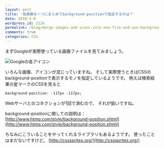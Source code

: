 ```yaml
---
layout: post
title: '各画像を一つにまとめてbackground-positionで指定するのは？'
date: 2010-5-8
wordpress_id: 1116
permalink: /blog/merge-images-and-icons-into-one-file-and-use-background-positon-to-select
comments: true
categories: CSS
---
```

まずGoogleが実際使っている画像ファイルを見てみましょう。

![Googleの各アイコン](http://www.google.co.jp/images/srpr/nav_logo13.png)

いろんな画像、アイコンが混じっていますね。
そして実際使うときはCSSのbackground-positionで表示するモノを指定しているようです。
例えば検索結果の星マークのCSSを見ると

```html
background-position: -117px -117px;
```

Webサーバとのコネクションが1回で済むので、
それが狙いですね。

background-positionに関しての説明は：
[http://www.htmq.com/style/background-position.shtml](http://www.htmq.com/style/background-position.shtml)

ちなみにこういることをやってくれるライブラリもあるようです。
使ったことはまだないですけど。
[http://csssprites.org/](http://csssprites.org/)
